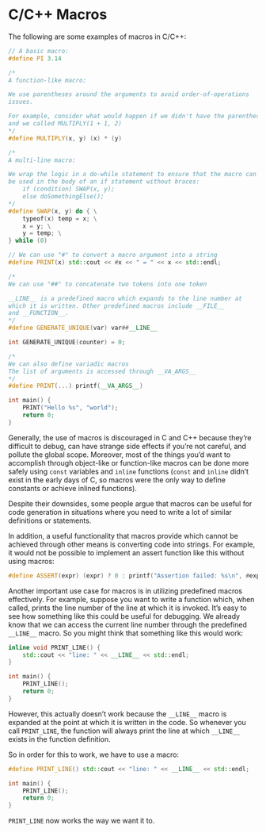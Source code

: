 # C/C++ Macros

The following are some examples of macros in C/C++:

```cpp
// A basic macro:
#define PI 3.14

/*
A function-like macro:

We use parentheses around the arguments to avoid order-of-operations
issues.

For example, consider what would happen if we didn't have the parentheses
and we called MULTIPLY(1 + 1, 2)
*/
#define MULTIPLY(x, y) (x) * (y)

/* 
A multi-line macro:

We wrap the logic in a do-while statement to ensure that the macro can 
be used in the body of an if statement without braces:
	if (condition) SWAP(x, y);
	else doSomethingElse();
*/
#define SWAP(x, y) do { \
    typeof(x) temp = x; \
    x = y; \
    y = temp; \
} while (0)

// We can use "#" to convert a macro argument into a string
#define PRINT(x) std::cout << #x << " = " << x << std::endl;

/* 
We can use "##" to concatenate two tokens into one token

__LINE__ is a predefined macro which expands to the line number at
which it is written. Other predefined macros include __FILE__
and __FUNCTION__. 
*/
#define GENERATE_UNIQUE(var) var##__LINE__

int GENERATE_UNIQUE(counter) = 0;

/*
We can also define variadic macros
The list of arguments is accessed through __VA_ARGS__
*/
#define PRINT(...) printf(__VA_ARGS__)

int main() {
    PRINT("Hello %s", "world");
    return 0;
}
```

Generally, the use of macros is discouraged in C and C++ because they’re difficult to debug, can have strange side effects if you’re not careful, and pollute the global scope. Moreover, most of the things you’d want to accomplish through object-like or function-like macros can be done more safely using `const` variables and `inline` functions (`const` and `inline` didn’t exist in the early days of C, so macros were the only way to define constants or achieve inlined functions). 

Despite their downsides, some people argue that macros can be useful for code generation in situations where you need to write a lot of similar definitions or statements. 

In addition, a useful functionality that macros provide which cannot be achieved through other means is converting code into strings.  For example, it would not be possible to implement an assert function like this without using macros:

```cpp
#define ASSERT(expr) (expr) ? 0 : printf("Assertion failed: %s\n", #expr) 
```

Another important use case for macros is in utilizing predefined macros effectively.  For example, suppose you want to write a function which, when called, prints the line number of the line at which it is invoked. It’s easy to see how something like this could be useful for debugging. We already know that we can access the current line number through the predefined `__LINE__` macro. So you might think that something like this would work:

```cpp
inline void PRINT_LINE() {
    std::cout << "line: " << __LINE__ << std::endl;
}

int main() {
    PRINT_LINE();
    return 0;
}
```

However, this actually doesn’t work because the `__LINE__` macro is expanded at the point at which it is written in the code. So whenever you call `PRINT_LINE`, the function will always print the line at which `__LINE__` exists in the function definition. 

So in order for this to work, we have to use a macro:

```cpp
#define PRINT_LINE() std::cout << "line: " << __LINE__ << std::endl;

int main() {
    PRINT_LINE();
    return 0;
}
```

`PRINT_LINE` now works the way we want it to.